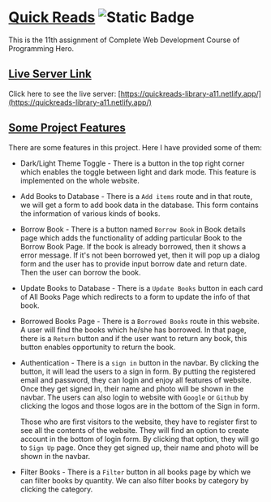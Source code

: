 # [Quick Reads](https://github.com/Porgramming-Hero-web-course/b8a11-client-side-NafizUddin) <img alt="Static Badge" src="https://img.shields.io/badge/Last_commit-08/_11/_2023-green">

This is the 11th assignment of Complete Web Development Course of Programming Hero.

## [ Live Server Link](https://quickreads-library-a11.netlify.app/)

Click here to see the live server: [https://quickreads-library-a11.netlify.app/](https://quickreads-library-a11.netlify.app/)

## [Some Project Features](https://github.com/Porgramming-Hero-web-course/b8a11-client-side-NafizUddin)

There are some features in this project. Here I have provided some of them:

- Dark/Light Theme Toggle - There is a button in the top right corner which enables the toggle between light and dark mode. This feature is implemented on the whole website.

- Add Books to Database - There is a `Add items` route and in that route, we will get a form to add book data in the database. This form contains the information of various kinds of books.

- Borrow Book - There is a button named `Borrow Book` in Book details page which adds the functionality of adding particular Book to the Borrow Book Page. If the book is already borrowed, then it shows a error message. If it's not been borrowed yet, then it will pop up a dialog form and the user has to provide input borrow date and return date. Then the user can borrow the book.

- Update Books to Database - There is a `Update Books` button in each card of All Books Page which redirects to a form to update the info of that book.

- Borrowed Books Page - There is a `Borrowed Books` route in this website. A user will find the books which he/she has borrowed. In that page, there is a `Return` button and if the user want to return any book, this button enables opportunity to return the book.

- Authentication - There is a `sign in` button in the navbar. By clicking the button, it will lead the users to a sign in form. By putting the registered email and password, they can login and enjoy all features of website. Once they get signed in, their name and photo will be shown in the navbar. The users can also login to website with `Google` or `Github` by clicking the logos and those logos are in the bottom of the Sign in form.

  Those who are first visitors to the website, they have to register first to see all the contents of the website. They will find an option to create account in the bottom of login form. By clicking that option, they will go to `Sign Up` page. Once they get signed up, their name and photo will be shown in the navbar.

- Filter Books - There is a `Filter` button in all books page by which we can filter books by quantity. We can also filter books by category by clicking the category.
